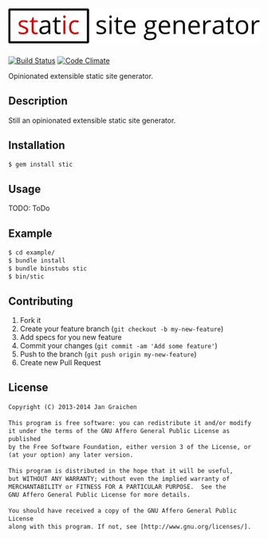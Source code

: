 # [![Stic](https://raw.githubusercontent.com/jgraichen/stic/master/stic.png)](https://github.com/jgraichen/stic#readme)

[![Build Status](http://img.shields.io/travis/jgraichen/stic.svg?style=flat)](https://travis-ci.org/jgraichen/stic)
[![Code Climate](http://img.shields.io/codeclimate/github/jgraichen/stic.svg?style=flat)](https://codeclimate.com/github/jgraichen/stic)

Opinionated extensible static site generator.

## Description

Still an opinionated extensible static site generator.

## Installation

    $ gem install stic

## Usage

TODO: ToDo

## Example

```
$ cd example/
$ bundle install
$ bundle binstubs stic
$ bin/stic
```

## Contributing

1. Fork it
2. Create your feature branch (`git checkout -b my-new-feature`)
3. Add specs for you new feature
4. Commit your changes (`git commit -am 'Add some feature'`)
5. Push to the branch (`git push origin my-new-feature`)
6. Create new Pull Request

## License

```
Copyright (C) 2013-2014 Jan Graichen

This program is free software: you can redistribute it and/or modify
it under the terms of the GNU Affero General Public License as published
by the Free Software Foundation, either version 3 of the License, or
(at your option) any later version.

This program is distributed in the hope that it will be useful,
but WITHOUT ANY WARRANTY; without even the implied warranty of
MERCHANTABILITY or FITNESS FOR A PARTICULAR PURPOSE.  See the
GNU Affero General Public License for more details.

You should have received a copy of the GNU Affero General Public License
along with this program. If not, see [http://www.gnu.org/licenses/].
```
